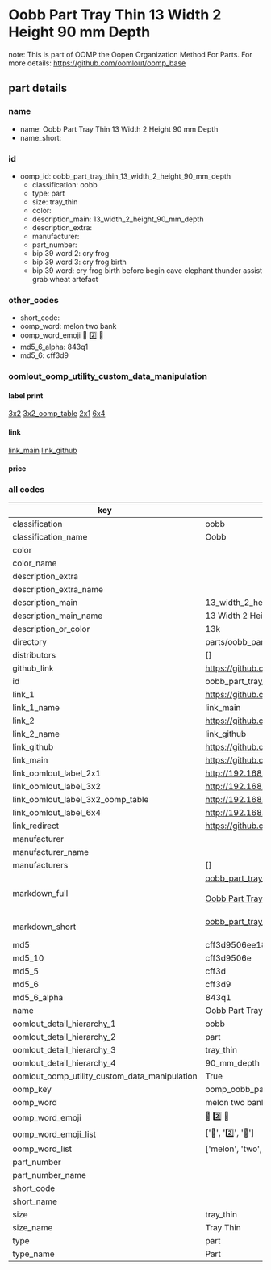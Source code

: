 # Oobb Part Tray Thin 13 Width 2 Height 90 mm Depth  

note: This is part of OOMP the Oopen Organization Method For Parts. For more details: https://github.com/oomlout/oomp_base

##  part details
  







### name
* name: Oobb Part Tray Thin 13 Width 2 Height 90 mm Depth
* name_short: 
### id
* oomp_id: oobb_part_tray_thin_13_width_2_height_90_mm_depth
  * classification: oobb
  * type: part
  * size: tray_thin
  * color: 
  * description_main: 13_width_2_height_90_mm_depth
  * description_extra: 
  * manufacturer: 
  * part_number: 
  * bip 39 word 2: cry frog
  * bip 39 word 3: cry frog birth
  * bip 39 word: cry frog birth before begin cave elephant thunder assist grab wheat artefact

### other_codes
* short_code: 
* oomp_word: melon two bank
* oomp_word_emoji :melon: :two: :bank:
* md5_6_alpha: 843q1
* md5_6: cff3d9






### oomlout_oomp_utility_custom_data_manipulation
#### label print
[3x2](http://192.168.1.245:1112/?label=oomp%20843q1)
[3x2_oomp_table](http://192.168.1.108:1112/?label=oomp%20843q1)
[2x1](http://192.168.1.242:1112/?label=oomp%20843q1)
[6x4](http://192.168.1.55:1112/?label=oomp%20843q1)    

#### link

[link_main](https://github.com/oomlout/oomlout_oomp_version_1_messy/tree/main/parts/oobb_part_tray_thin_13_width_2_height_90_mm_depth) [link_github](https://github.com/oomlout/oomlout_oomp_version_1_messy/tree/main/parts/oobb_part_tray_thin_13_width_2_height_90_mm_depth)                             

#### price







### all codes 
| key | value |  
| --- | --- |  
| classification | oobb |  
| classification_name | Oobb |  
| color |  |  
| color_name |  |  
| description_extra |  |  
| description_extra_name |  |  
| description_main | 13_width_2_height_90_mm_depth |  
| description_main_name | 13 Width 2 Height 90 mm Depth |  
| description_or_color | 13k |  
| directory | parts/oobb_part_tray_thin_13_width_2_height_90_mm_depth |  
| distributors | [] |  
| github_link | https://github.com/oomlout/oomlout_oomp_part_src/tree/main/parts/oobb_part_tray_thin_13_width_2_height_90_mm_depth |  
| id | oobb_part_tray_thin_13_width_2_height_90_mm_depth |  
| link_1 | https://github.com/oomlout/oomlout_oomp_version_1_messy/tree/main/parts/oobb_part_tray_thin_13_width_2_height_90_mm_depth |  
| link_1_name | link_main |  
| link_2 | https://github.com/oomlout/oomlout_oomp_version_1_messy/tree/main/parts/oobb_part_tray_thin_13_width_2_height_90_mm_depth |  
| link_2_name | link_github |  
| link_github | https://github.com/oomlout/oomlout_oomp_version_1_messy/tree/main/parts/oobb_part_tray_thin_13_width_2_height_90_mm_depth |  
| link_main | https://github.com/oomlout/oomlout_oomp_version_1_messy/tree/main/parts/oobb_part_tray_thin_13_width_2_height_90_mm_depth |  
| link_oomlout_label_2x1 | http://192.168.1.242:1112/?label=oomp%20843q1 |  
| link_oomlout_label_3x2 | http://192.168.1.245:1112/?label=oomp%20843q1 |  
| link_oomlout_label_3x2_oomp_table | http://192.168.1.108:1112/?label=oomp%20843q1 |  
| link_oomlout_label_6x4 | http://192.168.1.55:1112/?label=oomp%20843q1 |  
| link_redirect | https://github.com/oomlout/oomlout_oomp_version_1_messy/tree/main/parts/oobb_part_tray_thin_13_width_2_height_90_mm_depth |  
| manufacturer |  |  
| manufacturer_name |  |  
| manufacturers | [] |  
| markdown_full | [oobb_part_tray_thin_13_width_2_height_90_mm_depth](none)<br>[](none)<br>[Oobb Part Tray Thin 13 Width 2 Height 90 Mm Depth](none)<br><br> |  
| markdown_short | [oobb_part_tray_thin_13_width_2_height_90_mm_depth](none)<br><br> |  
| md5 | cff3d9506ee188f8930a21422d5749a9 |  
| md5_10 | cff3d9506e |  
| md5_5 | cff3d |  
| md5_6 | cff3d9 |  
| md5_6_alpha | 843q1 |  
| name | Oobb Part Tray Thin 13 Width 2 Height 90 mm Depth |  
| oomlout_detail_hierarchy_1 | oobb |  
| oomlout_detail_hierarchy_2 | part |  
| oomlout_detail_hierarchy_3 | tray_thin |  
| oomlout_detail_hierarchy_4 | 90_mm_depth |  
| oomlout_oomp_utility_custom_data_manipulation | True |  
| oomp_key | oomp_oobb_part_tray_thin_13_width_2_height_90_mm_depth |  
| oomp_word | melon two bank |  
| oomp_word_emoji | :melon: :two: :bank: |  
| oomp_word_emoji_list | [':melon:', ':two:', ':bank:'] |  
| oomp_word_list | ['melon', 'two', 'bank'] |  
| part_number |  |  
| part_number_name |  |  
| short_code |  |  
| short_name |  |  
| size | tray_thin |  
| size_name | Tray Thin |  
| type | part |  
| type_name | Part |  
